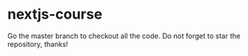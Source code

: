 # nextjs-course
Go the master branch to checkout all the code. Do not forget to star the repository, thanks!
